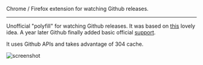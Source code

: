 Chrome / Firefox extension for watching Github releases.

<hr class="read-more" />

Unofficial "polyfill" for watching Github releases. It was based on [this](https://github.com/isaacs/github/issues/410#issuecomment-291797759) lovely idea. A year later Github finally added basic official [support](https://blog.github.com/changelog/2018-11-27-watch-releases/).

It uses Github APIs and takes advantage of 304 cache.

![screenshot](https://github.com/crimx/ext-github-release-notifier/wiki/images/screen2.png)
